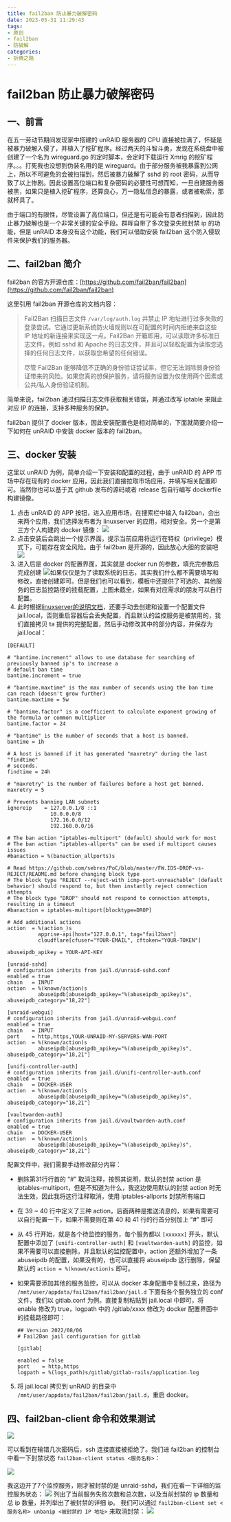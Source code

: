 ```yaml
---
title: fail2ban 防止暴力破解密码
date: 2023-05-31 11:29:43
tags: 
- 原创
- fail2ban
- 防破解
categories:
- 折腾之路
---
```


# fail2ban 防止暴力破解密码

## 一、前言

在五一劳动节期间发现家中搭建的 unRAID 服务器的 CPU 直接被拉满了，怀疑是被暴力破解入侵了，并植入了挖矿程序。经过两天的斗智斗勇，发现在系统盘中被创建了一个名为 wireguard.go 的定时脚本，会定时下载运行 Xmrig 的挖矿程序。。。打死我也没想到伪装名用的是 wireguard。由于部分服务被我暴露到公网上，所以不可避免的会被扫描到，然后被暴力破解了 sshd 的 root 密码，从而导致了以上惨剧。因此设置高位端口和复杂密码的必要性可想而知，一旦自建服务器被黑，如果只是植入挖矿程序，还算良心，万一隐私信息的暴露，或者被勒索，那就杯具了。

由于端口的有限性，尽管设置了高位端口，但还是有可能会有意者扫描到，因此防止暴力破解也是一个非常关键的安全手段。群晖自带了多次登录失败封禁 ip 的功能，但是 unRAID 本身没有这个功能，我们可以借助安装 fail2ban 这个防入侵软件来保护我们的服务器。

## 二、fail2ban 简介

fail2ban 的官方开源仓库：[https://github.com/fail2ban/fail2ban](https://github.com/fail2ban/fail2ban)

这里引用 fail2ban 开源仓库的文档内容：

>Fail2Ban 扫描日志文件 `/var/log/auth.log` 并禁止 IP 地址进行过多失败的登录尝试。它通过更新系统防火墙规则以在可配置的时间内拒绝来自这些 IP 地址的新连接来实现这一点。Fail2Ban 开箱即用，可以读取许多标准日志文件，例如 sshd 和 Apache 的日志文件，并且可以轻松配置为读取您选择的任何日志文件，以获取您希望的任何错误。
>
>尽管 Fail2Ban 能够降低不正确的身份验证尝试率，但它无法消除弱身份验证带来的风险。如果您真的想保护服务，请将服务设置为仅使用两个因素或公共/私人身份验证机制。

简单来说，fail2ban 通过扫描日志文件获取相关错误，并通过改写 iptable 来阻止对应 IP 的连接，支持多种服务的保护。

fail2ban 提供了 docker 版本，因此安装配置也是相对简单的，下面就简要介绍一下如何在 unRAID 中安装 docker 版本的 fail2ban。

## 三、docker 安装

这里以 unRAID 为例，简单介绍一下安装和配置的过程，由于 unRAID 的 APP 市场中存在现有的 docker 应用，因此我们直接拉取市场应用，并填写相关配置即可。当然你也可以基于其 github 发布的源码或者 release 包自行编写 dockerfile 构建镜像。

1. 点击 unRAID 的 APP 按钮，进入应用市场，在搜索栏中输入 fail2ban，会出来两个应用，我们选择发布者为 linuxserver 的应用，相对安全。另一个是第三方个人构建的 docker 镜像：
    ![](https://gitlab.b1gfac3c4t.top:1594/xu4nch3n/notebooks/uploads/b997e4a75c8c7a7692f7fcdad88c7f02/1685515906781.jpg)
2. 点击安装后会跳出一个提示界面，提示当前应用将运行在特权（privilege）模式下，可能存在安全风险。由于 fail2ban 是开源的，因此放心大胆的安装吧
    ![](https://gitlab.b1gfac3c4t.top:1594/xu4nch3n/notebooks/uploads/5e62abe2e324bb0e600864bd51a8476a/1685516101870.png)
3. 进入后是 docker 的配置界面，其实就是 docker run 的参数，填充完参数后完成创建
    ![](https://gitlab.b1gfac3c4t.top:1594/xu4nch3n/notebooks/uploads/7354da94922920c9ead8d4d012049fc6/1685517579501.png)如果仅仅是为了读取系统的日志，其实我们什么都不需要填写和修改，直接创建即可。但是我们也可以看到，模板中还提供了可选的、其他服务的日志监控路径的挂载配置，上图未截全，如果有对应需求的朋友可以自行配置。
4. 此时根据[linuxserver的说明文档](https://github.com/linuxserver/fail2ban-confs/blob/master/README.md)，还要手动去创建和设置一个配置文件 jail.local，否则重启容器后会丢失配置，而且默认的监控服务是被禁用的，我们直接拷贝 ta 提供的完整配置，然后手动修改其中的部分内容，并保存为 jail.local：
  ~~~shell
  [DEFAULT]
  
  # "bantime.increment" allows to use database for searching of previously banned ip's to increase a
  # default ban time
  bantime.increment = true
  
  # "bantime.maxtime" is the max number of seconds using the ban time can reach (doesn't grow further)
  bantime.maxtime = 5w
  
  # "bantime.factor" is a coefficient to calculate exponent growing of the formula or common multiplier
  bantime.factor = 24
  
  # "bantime" is the number of seconds that a host is banned.
  bantime = 1h
  
  # A host is banned if it has generated "maxretry" during the last "findtime"
  # seconds.
  findtime = 24h
  
  # "maxretry" is the number of failures before a host get banned.
  maxretry = 5
  
  # Prevents banning LAN subnets
  ignoreip    = 127.0.0.1/8 ::1
                10.0.0.0/8
                172.16.0.0/12
                192.168.0.0/16
  
  # The ban action "iptables-multiport" (default) should work for most
  # The ban action "iptables-allports" can be used if multiport causes issues
  #banaction = %(banaction_allports)s
  
  # Read https://github.com/sebres/PoC/blob/master/FW.IDS-DROP-vs-REJECT/README.md before changing block type
  # The block type "REJECT --reject-with icmp-port-unreachable" (default behavior) should respond to, but then instantly reject connection attempts
  # The block type "DROP" should not respond to connection attempts, resulting in a timeout
  #banaction = iptables-multiport[blocktype=DROP]
  
  # Add additional actions
  action  = %(action_)s
            apprise-api[host="127.0.0.1", tag="fail2ban"]
            cloudflare[cfuser="YOUR-EMAIL", cftoken="YOUR-TOKEN"]
  
  abuseipdb_apikey = YOUR-API-KEY
  
  [unraid-sshd]
  # configuration inherits from jail.d/unraid-sshd.conf
  enabled = true
  chain   = INPUT
  action  = %(known/action)s
            abuseipdb[abuseipdb_apikey="%(abuseipdb_apikey)s", abuseipdb_category="18,22"]
  
  [unraid-webgui]
  # configuration inherits from jail.d/unraid-webgui.conf
  enabled = true
  chain   = INPUT
  port    = http,https,YOUR-UNRAID-MY-SERVERS-WAN-PORT
  action  = %(known/action)s
            abuseipdb[abuseipdb_apikey="%(abuseipdb_apikey)s", abuseipdb_category="18,21"]
  
  [unifi-controller-auth]
  # configuration inherits from jail.d/unifi-controller-auth.conf
  enabled = true
  chain   = DOCKER-USER
  action  = %(known/action)s
            abuseipdb[abuseipdb_apikey="%(abuseipdb_apikey)s", abuseipdb_category="18,21"]
  
  [vaultwarden-auth]
  # configuration inherits from jail.d/vaultwarden-auth.conf
  enabled = true
  chain   = DOCKER-USER
  action  = %(known/action)s
            abuseipdb[abuseipdb_apikey="%(abuseipdb_apikey)s", abuseipdb_category="18,21"]
  
  ~~~

  配置文件中，我们需要手动修改部分内容：

  - 删除第31行行首的 “#” 取消注释，按照其说明，默认的封禁 action 是 iptables-multiport，但是不知道为什么，我这边使用默认的封禁 action 时无法生效，因此我将这行注释取消，使用 iptables-allports 封禁所有端口

  - 在 39 ~ 40 行中定义了三种 action，后面两种是推送消息的，如果有需要可以自行配置一下，如果不需要则在第 40 和 41 行的行首分别加上 “#” 即可

  - 从 45 行开始，就是各个待监控的服务，每个服务都以 `[xxxxxx]` 开头，默认配置中添加了 `[unifi-controller-auth]` 和 `[vaultwarden-auth]` 的监控，如果不需要可以直接删除，并且默认的监控配置中，action 还额外增加了一条 abuseipdb 的配置，如果没有的，也可以直接将 abuseipdb 这行删除，保留默认的 `action = %(known/action)s` 即可。

  - 如果需要添加其他的服务监控，可以从 docker 本身配置中复制过来，路径为 `/mnt/user/appdata/fail2ban/fail2ban/jail.d` 下面有各个服务独立的 conf 文件，我们以 gitlab.conf 为例。直接复制粘贴到 jail.local 中即可，将 enable 修改为 true，logpath 中的 /gitlab/xxxx 修改为 docker 配置界面中的挂载路径即可：

    ~~~ shell
    ## Version 2022/08/06
    # Fail2Ban jail configuration for gitlab
    
    [gitlab]
    
    enabled = false
    port    = http,https
    logpath = %(logs_path)s/gitlab/gitlab-rails/application.log
    ~~~

5. 将 jail.local 拷贝到 unRAID 的目录中 `/mnt/user/appdata/fail2ban/fail2ban/jail.d`，重启 docker。


## 四、fail2ban-client 命令和效果测试

![](https://gitlab.b1gfac3c4t.top:1594/xu4nch3n/notebooks/uploads/1c02f915b01c6f05f89b579cfd94109e/1685520145020.png)

可以看到在输错几次密码后，ssh 连接直接被拒绝了。我们进 fail2ban 的控制台中看一下封禁状态 `fail2ban-client status <服务名称>`：

![](https://gitlab.b1gfac3c4t.top:1594/xu4nch3n/notebooks/uploads/e6fcd2c4d2085ef6739a64c2331afc1a/1685520332045.png)

我这边开了7个监控服务，刚才被封禁的是 unraid-sshd，我们在看一下详细的监控服务状态：
![](https://gitlab.b1gfac3c4t.top:1594/xu4nch3n/notebooks/uploads/8667dfceba63606dcbd1bb3eea6dfee2/1685520362023.png)
列出了当前服务失败次数和总次数，以及当前封禁的 ip 数量和总 ip 数量，并列举出了被封禁的详细 ip。
我们可以通过 `fail2ban-client set <服务名称> unbanip <被封禁的 IP 地址>` 来取消封禁：
![](https://gitlab.b1gfac3c4t.top:1594/xu4nch3n/notebooks/uploads/b82877dd944756d2e25844094fd5a41a/1685520388282.png)


